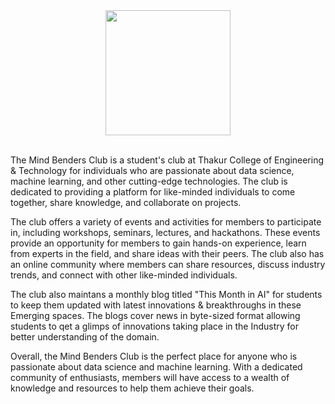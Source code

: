 <div align = 'center'>
  <img src="https://avatars.githubusercontent.com/u/109462938" width="200px">
</div>
<br/>

The Mind Benders Club is a student's club at Thakur College of Engineering & Technology for individuals who are passionate about data science, machine learning, and other cutting-edge technologies. The club is dedicated to providing a platform for like-minded individuals to come together, share knowledge, and collaborate on projects.

The club offers a variety of events and activities for members to participate in, including workshops, seminars, lectures, and hackathons. These events provide an opportunity for members to gain hands-on experience, learn from experts in the field, and share ideas with their peers. The club also has an online community where members can share resources, discuss industry trends, and connect with other like-minded individuals.

The club also maintans a monthly blog titled "This Month in AI" for students to keep them updated with latest innovations & breakthroughs in these Emerging spaces. The blogs cover news in byte-sized format allowing students to qet a glimps of innovations taking place in the Industry for better understanding of the domain.

Overall, the Mind Benders Club is the perfect place for anyone who is passionate about data science and machine learning. With a dedicated community of enthusiasts, members will have access to a wealth of knowledge and resources to help them achieve their goals.
